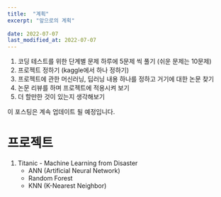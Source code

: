 ```yaml
---
title:  "계획"
excerpt: "앞으로의 계획"
 
date: 2022-07-07
last_modified_at: 2022-07-07
--- 
```

1. 코딩 테스트를 위한 단계별 문제 하루에 5문제 씩 풀기 (쉬운 문제는 10문제)
2. 프로젝트 정하기 (kaggle에서 하나 정하기)
3. 프로젝트에 관한 머신러닝, 딥러닝 내용 하나를 정하고 거기에 대한 논문 찾기
4. 논문 리뷰를 하며 프로젝트에 적용시켜 보기
5. 더 할만한 것이 있는지 생각해보기  

이 포스팅은 계속 업데이트 될 예정입니다.  
# 프로젝트  
1. Titanic - Machine Learning from Disaster  
    - ANN (Artificial Neural Network)
    - Random Forest
    - KNN (K-Nearest Neighbor)